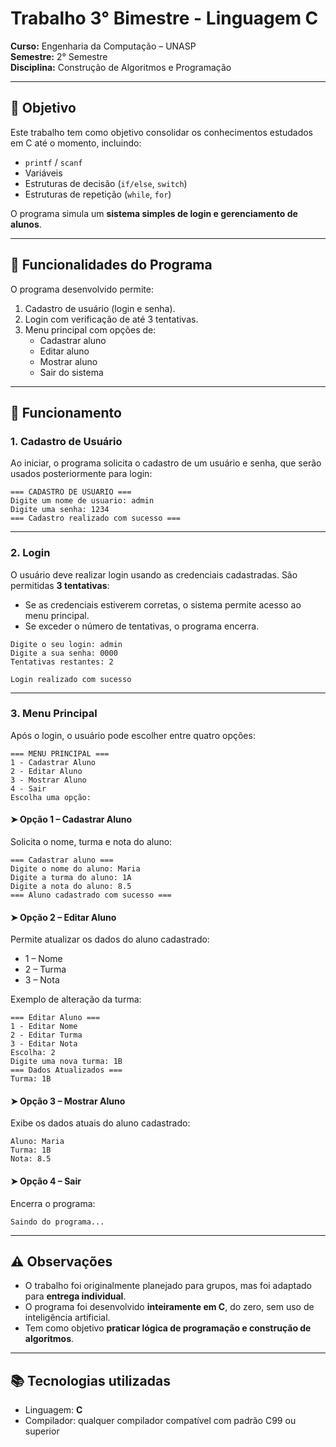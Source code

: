# Trabalho 3° Bimestre - Linguagem C
**Curso:** Engenharia da Computação – UNASP  
**Semestre:** 2° Semestre  
**Disciplina:** Construção de Algoritmos e Programação  

---

## 📌 Objetivo

Este trabalho tem como objetivo consolidar os conhecimentos estudados em C até o momento, incluindo:

- `printf` / `scanf`  
- Variáveis  
- Estruturas de decisão (`if/else`, `switch`)  
- Estruturas de repetição (`while`, `for`)  

O programa simula um **sistema simples de login e gerenciamento de alunos**.

---

## 🧩 Funcionalidades do Programa

O programa desenvolvido permite:

1. Cadastro de usuário (login e senha).  
2. Login com verificação de até 3 tentativas.  
3. Menu principal com opções de:
   - Cadastrar aluno
   - Editar aluno
   - Mostrar aluno
   - Sair do sistema

---

## 🔐 Funcionamento

### 1. Cadastro de Usuário

Ao iniciar, o programa solicita o cadastro de um usuário e senha, que serão usados posteriormente para login:

```
=== CADASTRO DE USUARIO ===
Digite um nome de usuario: admin
Digite uma senha: 1234
=== Cadastro realizado com sucesso ===
```

---

### 2. Login

O usuário deve realizar login usando as credenciais cadastradas. São permitidas **3 tentativas**:

- Se as credenciais estiverem corretas, o sistema permite acesso ao menu principal.  
- Se exceder o número de tentativas, o programa encerra.

```
Digite o seu login: admin
Digite a sua senha: 0000
Tentativas restantes: 2
```

```
Login realizado com sucesso
```

---

### 3. Menu Principal

Após o login, o usuário pode escolher entre quatro opções:

```
=== MENU PRINCIPAL ===
1 - Cadastrar Aluno
2 - Editar Aluno
3 - Mostrar Aluno
4 - Sair
Escolha uma opção:
```

#### ➤ Opção 1 – Cadastrar Aluno

Solicita o nome, turma e nota do aluno:

```
=== Cadastrar aluno ===
Digite o nome do aluno: Maria
Digite a turma do aluno: 1A
Digite a nota do aluno: 8.5
=== Aluno cadastrado com sucesso ===
```

#### ➤ Opção 2 – Editar Aluno

Permite atualizar os dados do aluno cadastrado:

- 1 – Nome  
- 2 – Turma  
- 3 – Nota  

Exemplo de alteração da turma:

```
=== Editar Aluno ===
1 - Editar Nome
2 - Editar Turma
3 - Editar Nota
Escolha: 2
Digite uma nova turma: 1B
=== Dados Atualizados ===
Turma: 1B
```

#### ➤ Opção 3 – Mostrar Aluno

Exibe os dados atuais do aluno cadastrado:

```
Aluno: Maria
Turma: 1B
Nota: 8.5
```

#### ➤ Opção 4 – Sair

Encerra o programa:

```
Saindo do programa...
```

---

## ⚠️ Observações

- O trabalho foi originalmente planejado para grupos, mas foi adaptado para **entrega individual**.  
- O programa foi desenvolvido **inteiramente em C**, do zero, sem uso de inteligência artificial.  
- Tem como objetivo **praticar lógica de programação e construção de algoritmos**.  

---

## 📚 Tecnologias utilizadas

- Linguagem: **C**  
- Compilador: qualquer compilador compatível com padrão C99 ou superior

